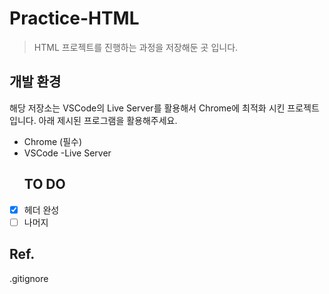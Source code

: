 # Practice-HTML

> HTML 프로젝트를 진행하는 과정을 저장해둔 곳 입니다.

## 개발 환경

해당 저장소는 VSCode의 Live Server를 활용해서
Chrome에 최적화 시킨 프로젝트 입니다. 아래 제시된 프로그램을 활용해주세요.


- Chrome (필수)
- VSCode
    -Live Server
    ##  TO DO
- [X] 헤더 완성
- [ ] 나머지
## Ref.
.gitignore